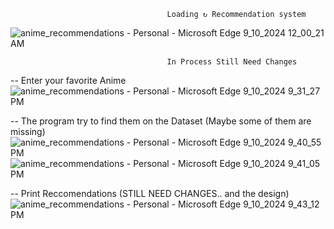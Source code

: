                                        Loading ↻ Recommendation system

![anime_recommendations - Personal - Microsoft​ Edge 9_10_2024 12_00_21 AM](https://github.com/user-attachments/assets/5060efa3-7453-4e35-bc0e-f583226d1c97)


                                       In Process Still Need Changes
-- Enter your favorite Anime
![anime_recommendations - Personal - Microsoft​ Edge 9_10_2024 9_31_27 PM](https://github.com/user-attachments/assets/ff47d72d-bf7f-40be-932b-b63653277b7f)

-- The program try to find them on the Dataset (Maybe some of them are missing)
![anime_recommendations - Personal - Microsoft​ Edge 9_10_2024 9_40_55 PM](https://github.com/user-attachments/assets/f0cab613-eb34-4f73-94ee-0b98f3412e4e)
![anime_recommendations - Personal - Microsoft​ Edge 9_10_2024 9_41_05 PM](https://github.com/user-attachments/assets/9ba8179b-cc0a-4564-9258-ab57eeeed494)

-- Print Reccomendations (STILL NEED CHANGES.. and the design)
![anime_recommendations - Personal - Microsoft​ Edge 9_10_2024 9_43_12 PM](https://github.com/user-attachments/assets/606f46ed-880b-4f54-890f-ced19751d312)

